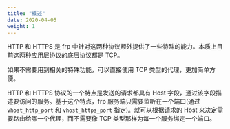 ```yaml
---
title: "概述"
date: 2020-04-05
weight: 1
---
```


HTTP 和 HTTPS 是 frp 中针对这两种协议额外提供了一些特殊的能力。本质上目前这两种应用层协议的底层协议都是 TCP。

如果不需要用到相关的特殊功能，可以直接使用 TCP 类型的代理，更加简单方便。

HTTP 和 HTTPS 协议的一个特点是发送的请求都具有 Host 字段，通过该字段描述要访问的服务。基于这个特点，frp 服务端只需要监听在一个端口(通过 `vhost_http_port` 和 `vhost_https_port` 指定)。就可以根据请求的 Host 来决定需要路由给哪一个代理，而不需要像 TCP 类型那样为每一个服务绑定一个端口。
